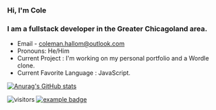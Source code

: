 ### Hi, I'm Cole

### I am a fullstack developer in the Greater Chicagoland area. 

- Email - coleman.hallom@outlook.com
- Pronouns: He/Him
- Current Project : I'm working on my personal portfolio and a Wordle clone.
- Current Favorite Language : JavaScript.



[![Anurag's GitHub stats](https://github-readme-stats.vercel.app/api?username=CharleeBrown)](https://github.com/anuraghazra/github-readme-stats)

![visitors](https://visitor-badge.glitch.me/badge?page_id=CharleeBrown.visitor-badge) 
<a href="#">
    <img src="https://github.com/MikeCodesDotNET/ColoredBadges" alt="example badge" style="vertical-align:top margin:6px 4px">
  </a>  
